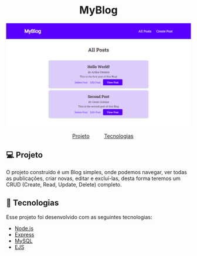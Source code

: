 <!-- // TODO: Guest users can search for many places
// TODO: Companys can signup to collect items
  // TODO: Authentication
  // TODO: Siignin and signout -->

<h1 align="center">
    MyBlog
</h1>
<img src="public/images/layout.png" alt="My Blog Layout"/>

<nav>
  <ul style="list-style:none;display:flex;justify-content:center;gap:40px;">
    <li>
      <a href="#-projeto">Projeto</a>
    </li>
    <li>
      <a href="#rocket-tecnologias">Tecnologias</a>
    </li>
  </ul>
</nav>

## 💻 Projeto


O projeto construído é um Blog simples, onde podemos navegar, ver todas as publicações, criar novas, editar e excluí-las, desta forma teremos um CRUD (Create, Read, Update, Delete) completo.

## 🚀 Tecnologias

Esse projeto foi desenvolvido com as seguintes tecnologias:

- [Node.js](https://nodejs.org/en/)
- [Express](https://expressjs.com/pt-br/)
- [MySQL](https://www.mysql.com/)
- [EJS](https://ejs.co/)

